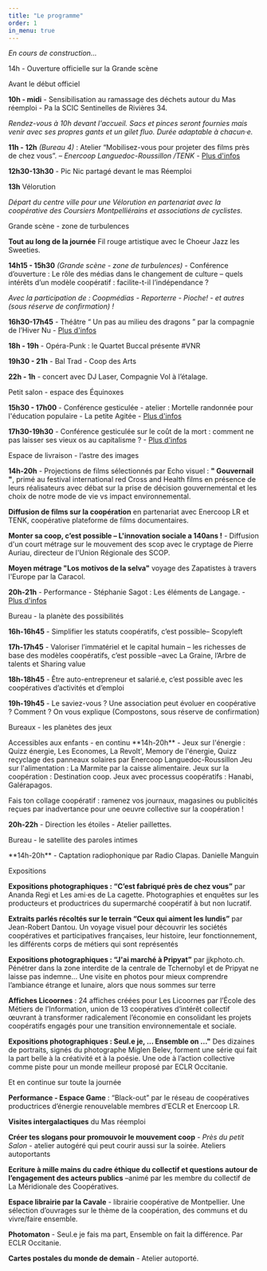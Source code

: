 ```yaml
---
title: "Le programme"
order: 1
in_menu: true
---
```

_En cours de construction..._

<p class="encart jaune">14h - Ouverture officielle sur la Grande scène</p>

<p class="encart beige">Avant le début officiel</p>

**10h - midi** - Sensibilisation au ramassage des déchets autour du Mas réemploi - Pa la SCIC Sentinelles de Rivières 34.

_Rendez-vous à 10h devant l'accueil. Sacs et pinces seront fournies mais venir avec ses propres gants et un gilet fluo. Durée adaptable à chacun·e._

**11h - 12h** _(Bureau 4)_ : Atelier “Mobilisez-vous pour projeter des films près de chez vous”. _– Enercoop Languedoc-Roussillon /TENK_ -
[Plus d'infos](https://audreybramy.github.io/meridionale-des-coops/2025/06/20/atelier-mobilisez-vous-pour-projeter-des-films-pres-de-chez-vous.html)

**12h30-13h30** - Pic Nic partagé devant le mas Réemploi

**13h** Vélorution

_Départ du centre ville pour une Vélorution en partenariat avec la coopérative des Coursiers Montpelliérains et associations de cyclistes._

<p class="encart">Grande scène - zone de turbulences</p>

**Tout au long de la journée** Fil rouge artistique avec le Choeur Jazz les Sweeties. 

**14h15 - 15h30** _(Grande scène - zone de turbulences)_ - Conférence d’ouverture : Le rôle des médias dans le changement de culture – quels intérêts d’un modèle coopératif : facilite-t-il l’indépendance ?

_Avec la participation de : Coopmédias - Reporterre - Pioche! - et autres (sous réserve de confirmation) !_

**16h30-17h45** - Théâtre “ Un pas au milieu des dragons ” par la compagnie de l’Hiver Nu - [Plus d'infos](https://audreybramy.github.io/meridionale-des-coops/2025/06/20/theatre-un-pas-au-milieu-des-dragons.html)

**18h - 19h** - Opéra-Punk : le Quartet Buccal présente #VNR

**19h30 - 21h** - Bal Trad - Coop des Arts 

**22h - 1h** - concert avec DJ Laser, Compagnie Vol à l’étalage.

<p class="encart"> Petit salon - espace des Équinoxes</p>

**15h30 - 17h00** - Conférence gesticulée - atelier : Mortelle randonnée pour l'éducation populaire - La petite Agitée - [Plus d'infos](https://audreybramy.github.io/meridionale-des-coops/2025/06/20/conference-gesticulee-atelier-desintoxication-de-la-langue-de-bois.html) 

**17h30-19h30** - Conférence gesticulée sur le coût de la mort : comment ne pas laisser ses vieux os au capitalisme ? - [Plus d'infos](https://audreybramy.github.io/meridionale-des-coops/2025/06/20/conference-gesticulee-sur-le-cout-de-la-mort-comment-ne-pas-laisser-ses-vieux-os-au-capitalisme.html)

<p class="encart">Espace de livraison - l’astre des images</p>

**14h-20h** - Projections de films sélectionnés par Echo visuel : 
**" Gouvernail "**, primé au festival international red Cross and Health films en présence de leurs réalisateurs avec débat sur la prise de décision gouvernemental et les choix de notre mode de vie vs impact environnemental. 

**Diffusion de films sur la coopération** en partenariat avec Enercoop LR et TENK, coopérative plateforme de films documentaires.

**Monter sa coop, c’est possible – L'innovation sociale a 140ans !** - Diffusion d'un court métrage sur le mouvement des scop avec le cryptage de Pierre Auriau, directeur de l'Union Régionale des SCOP.

**Moyen métrage "Los motivos de la selva"** voyage des Zapatistes à travers l'Europe par la Caracol.  

**20h-21h** - Performance - Stéphanie Sagot : Les éléments de Langage. - [Plus d'infos](https://audreybramy.github.io/meridionale-des-coops/2025/06/20/performance-stephanie-sagot-les-elements-de-langage.html)

<p class="encart">Bureau - la planète des possibilités</p>

**16h-16h45** - Simplifier les statuts coopératifs, c’est possible– Scopyleft

**17h-17h45** - Valoriser l’immatériel et le capital humain – les richesses de base des modèles coopératifs, c’est possible –avec La Graine, l’Arbre de talents et Sharing value 

**18h-18h45** - Être auto-entrepreneur et salarié.e, c’est possible avec les coopératives d’activités et d’emploi

**19h-19h45** - Le saviez-vous ? Une association peut évoluer en coopérative ? Comment ? On vous explique (Compostons, sous réserve de confirmation)

<p class="encart">Bureaux - les planètes des jeux </p>
Accessibles aux enfants - en continu
**14h-20h** - 
Jeux sur l'énergie : Quizz énergie, Les Economes, La Revolt', Memory de l'énergie, Quizz reçyclage des panneaux solaires par Enercoop Languedoc-Roussillon
Jeu sur l'alimentation : La Marmite par la caisse alimentaire.
Jeux sur la coopération : Destination coop.
Jeux avec processus coopératifs : Hanabi, Galérapagos.

Fais ton collage coopératif : ramenez vos journaux, magasines ou publicités reçues par inadvertance pour une oeuvre collective sur la coopération !

**20h-22h** - Direction les étoiles - Atelier paillettes.

<p class="encart">Bureau - le satellite des paroles intimes</p>
**14h-20h** - Captation radiophonique par Radio Clapas. Danielle Manguin


<p class="encart">Expositions</p>

**Expositions photographiques :  “C’est fabriqué près de chez vous”** par Ananda Regi et Les ami·es de La cagette. Photographies et enquêtes sur les producteurs et productrices du supermarché coopératif à but non lucratif.

**Extraits parlés récoltés sur le terrain “Ceux qui aiment les lundis”** par Jean-Robert Dantou. Un voyage visuel pour découvrir les sociétés coopératives et participatives françaises, leur histoire, leur fonctionnement, les différents corps de métiers qui sont représentés 

**Expositions photographiques : “J'ai marché à Pripyat”** par jjkphoto.ch. Pénétrer dans la zone interdite de la centrale de Tchernobyl et de Pripyat ne laisse pas indemne… Une visite en photos pour mieux comprendre l’ambiance étrange et lunaire, alors que nous sommes sur terre

**Affiches Licoornes** : 24 affiches créées pour Les Licoornes par l’École des Métiers de l’Information, union de 13 coopératives d’intérêt collectif œuvrant à transformer radicalement l’économie en consolidant les projets coopératifs engagés pour une transition environnementale et sociale. 

**Expositions photographiques : Seul.e je, ... Ensemble on ..."** Des dizaines de portraits, signés du photographe Miglen Belev, forment une série qui fait la part belle à la créativité et à la poésie. Une ode à l’action collective comme piste pour un monde meilleur proposé par ECLR Occitanie.

<p class="encart">Et en continue sur toute la journée</p>
 
**Performance - Espace Game** : “Black-out” par le réseau de coopératives productrices d’énergie renouvelable membres d’ECLR et Enercoop LR.

**Visites intergalactiques** du Mas réemploi 

**Créer tes slogans pour promouvoir le mouvement coop** - _Près du petit Salon_ - atelier autogéré qui peut courir aussi sur la soirée.
Ateliers autoportants

**Ecriture à mille mains du cadre éthique du collectif et questions autour de l’engagement des acteurs publics** –animé par les membre du collectif de La Méridionale des Coopératives.

**Espace librairie par la Cavale** - librairie coopérative de Montpellier. Une sélection d’ouvrages sur le thème de la coopération, des communs et du vivre/faire ensemble. 

**Photomaton** - Seul.e je fais ma part, Ensemble on fait la différence. Par ECLR Occitanie.

**Cartes postales du monde de demain** - Atelier autoporté.
